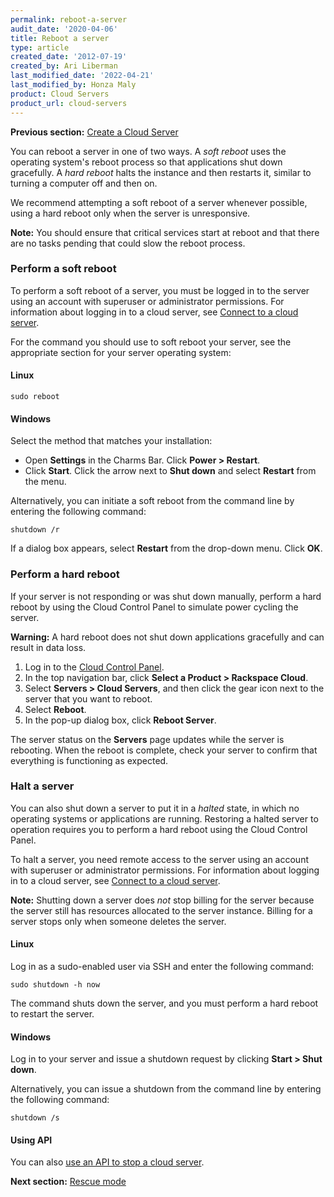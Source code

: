 ```yaml
---
permalink: reboot-a-server
audit_date: '2020-04-06'
title: Reboot a server
type: article
created_date: '2012-07-19'
created_by: Ari Liberman
last_modified_date: '2022-04-21'
last_modified_by: Honza Maly
product: Cloud Servers
product_url: cloud-servers
---
```


**Previous section:** [Create a Cloud Server](https://docs-ospc.rackspace.com/support/how-to/cloud-servers/create-a-cloud-server)

You can reboot a server in one of two ways. A *soft reboot* uses the
operating system's reboot process so that applications shut down
gracefully. A *hard reboot* halts the instance and then restarts it,
similar to turning a computer off and then on.

We recommend attempting a soft reboot of a server whenever possible,
using a hard reboot only when the server is unresponsive.

**Note:** You should ensure that critical services start at reboot and
that there are no tasks pending that could slow the reboot process.

### Perform a soft reboot

To perform a soft reboot of a server, you must be logged in to the
server using an account with superuser or administrator permissions. For
information about logging in to a cloud server, see [Connect to a cloud server](https://docs-ospc.rackspace.com/support/how-to/cloud-servers/connect-to-a-cloud-server).

For the command you should use to soft reboot your server, see the
appropriate section for your server operating system:

#### Linux

    sudo reboot

#### Windows

Select the method that matches your installation:

- Open **Settings** in the Charms Bar. Click **Power > Restart**.
- Click **Start**. Click the arrow next to **Shut down** and select **Restart** from the menu.

Alternatively, you can initiate a soft reboot from the command line by
entering the following command:

    shutdown /r

If a dialog box appears, select **Restart** from the drop-down menu. Click **OK**.

### Perform a hard reboot

If your server is not responding or was shut down manually, perform a
hard reboot by using the Cloud Control Panel to simulate power cycling the
server.

**Warning:** A hard reboot does not shut down applications gracefully
and can result in data loss.

1.  Log in to the [Cloud Control Panel](https://login.rackspace.com).
2.  In the top navigation bar, click **Select a Product > Rackspace Cloud**.
3.  Select **Servers > Cloud Servers**, and then click
the gear icon next to the server that you want to reboot.
4.  Select **Reboot**.
5.  In the pop-up dialog box, click **Reboot Server**.

The server status on the **Servers** page updates while the server is
rebooting. When the reboot is complete, check your server to confirm
that everything is functioning as expected.

### Halt a server

You can also shut down a server to put it in a *halted* state, in
which no operating systems or applications are running.
Restoring a halted server to operation requires you to perform a hard
reboot using the Cloud Control Panel.

To halt a server, you need remote access to the server using an
account with superuser or administrator
permissions. For information about logging in to a cloud
server, see [Connect to a cloud server](https://docs-ospc.rackspace.com/support/how-to/cloud-servers/connect-to-a-cloud-server).

**Note:** Shutting down a server does *not* stop billing for the server
because the server still has resources allocated to the server instance. Billing
for a server stops only when someone deletes the server.

#### Linux

Log in as a sudo-enabled user via SSH and enter the following command:

    sudo shutdown -h now

The command shuts down the server, and you must perform a hard reboot to
restart the server.

#### Windows

Log in to your server and issue a shutdown request by
clicking **Start > Shut down**.

Alternatively, you can issue a shutdown from the command line by
entering the following command:

    shutdown /s

#### Using API

You can also [use an API to stop a cloud server](https://docs.rackspace.comhttps://docs-ospc.rackspace.com/support/how-to/cloud-servers/use-an-api-call-to-stop-a-cloud-server).

**Next section:** [Rescue mode](https://docs-ospc.rackspace.com/support/how-to/cloud-servers/rescue-mode)
